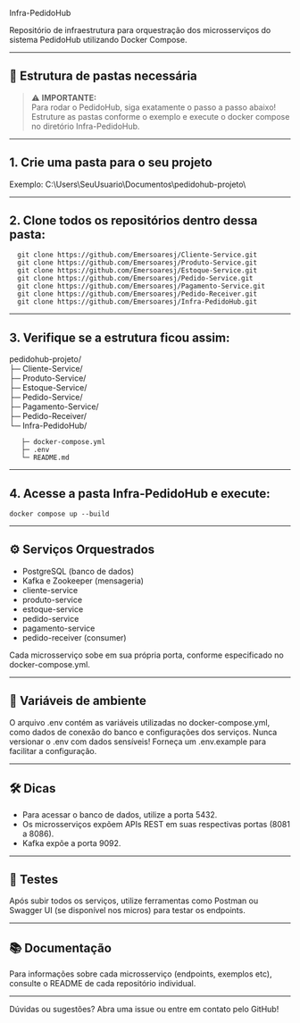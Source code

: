 Infra-PedidoHub

Repositório de infraestrutura para orquestração dos microsserviços do sistema PedidoHub utilizando Docker Compose.

-------------------------------------------------------------
📂 Estrutura de pastas necessária
-------------------------------------------------------------
> ⚠️ **IMPORTANTE:**  
> Para rodar o PedidoHub, siga exatamente o passo a passo abaixo!  
> Estruture as pastas conforme o exemplo e execute o docker compose no diretório Infra-PedidoHub.

-------------------------------------------------------------
## 1. Crie uma pasta para o seu projeto
   Exemplo: C:\Users\SeuUsuario\Documentos\pedidohub-projeto\


-------------------------------------------------------------
## 2. Clone todos os repositórios dentro dessa pasta:
      
   
      git clone https://github.com/Emersoaresj/Cliente-Service.git   
      git clone https://github.com/Emersoaresj/Produto-Service.git   
      git clone https://github.com/Emersoaresj/Estoque-Service.git   
      git clone https://github.com/Emersoaresj/Pedido-Service.git 
      git clone https://github.com/Emersoaresj/Pagamento-Service.git 
      git clone https://github.com/Emersoaresj/Pedido-Receiver.git   
      git clone https://github.com/Emersoaresj/Infra-PedidoHub.git   

-------------------------------------------------------------
## 3. Verifique se a estrutura ficou assim:

pedidohub-projeto/   
├─ Cliente-Service/  
├─ Produto-Service/  
├─ Estoque-Service/  
├─ Pedido-Service/   
├─ Pagamento-Service/   
├─ Pedido-Receiver/  
└─ Infra-PedidoHub/
```
   ├─ docker-compose.yml    
   ├─ .env  
   └─ README.md
   ```
-------------------------------------------------------------

## 4. Acesse a pasta Infra-PedidoHub e execute:

   ```docker compose up --build```

-------------------------------------------------------------
## ⚙️ Serviços Orquestrados

- PostgreSQL (banco de dados)
- Kafka e Zookeeper (mensageria)
- cliente-service
- produto-service
- estoque-service
- pedido-service
- pagamento-service
- pedido-receiver (consumer)

Cada microsserviço sobe em sua própria porta, conforme especificado no docker-compose.yml.

-------------------------------------------------------------
## 📝 Variáveis de ambiente

O arquivo .env contém as variáveis utilizadas no docker-compose.yml, como dados de conexão do banco e configurações dos serviços.
Nunca versionar o .env com dados sensíveis!
Forneça um .env.example para facilitar a configuração.

-------------------------------------------------------------
## 🛠️ Dicas

- Para acessar o banco de dados, utilize a porta 5432.
- Os microsserviços expõem APIs REST em suas respectivas portas (8081 a 8086).
- Kafka expõe a porta 9092.

-------------------------------------------------------------
## 🧪 Testes

Após subir todos os serviços, utilize ferramentas como Postman ou Swagger UI (se disponível nos micros) para testar os endpoints.

-------------------------------------------------------------
## 📚 Documentação

Para informações sobre cada microsserviço (endpoints, exemplos etc), consulte o README de cada repositório individual.

-------------------------------------------------------------
Dúvidas ou sugestões? Abra uma issue ou entre em contato pelo GitHub!
